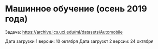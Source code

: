 # Машинное обучение (осень 2019 года)

Задача:  https://archive.ics.uci.edu/ml/datasets/Automobile

Дата загрузки 1 версии: 10 октября
Дата загрузкт 2 версии: 24 октября
